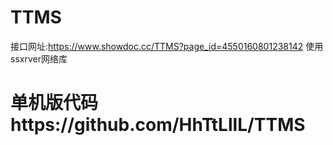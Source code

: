 # TTMS
接口网址:https://www.showdoc.cc/TTMS?page_id=4550160801238142
使用ssxrver网络库

# 单机版代码https://github.com/HhTtLllL/TTMS
 
